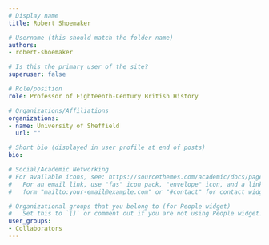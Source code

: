 ```yaml
---
# Display name
title: Robert Shoemaker

# Username (this should match the folder name)
authors:
- robert-shoemaker

# Is this the primary user of the site?
superuser: false

# Role/position
role: Professor of Eighteenth-Century British History

# Organizations/Affiliations
organizations:
- name: University of Sheffield
  url: ""

# Short bio (displayed in user profile at end of posts)
bio:

# Social/Academic Networking
# For available icons, see: https://sourcethemes.com/academic/docs/page-builder/#icons
#   For an email link, use "fas" icon pack, "envelope" icon, and a link in the
#   form "mailto:your-email@example.com" or "#contact" for contact widget.

# Organizational groups that you belong to (for People widget)
#   Set this to `[]` or comment out if you are not using People widget.
user_groups:
- Collaborators
---
```

